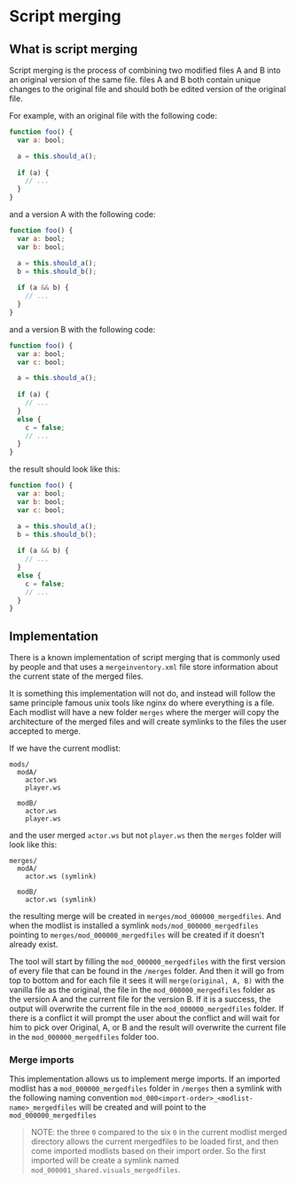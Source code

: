 # Script merging
## What is script merging
Script merging is the process of combining two modified files A and B into an
original version of the same file. files A and B both contain unique changes to
the original file and should both be edited version of the original file.

For example, with an original file with the following code:
```js
function foo() {
  var a: bool;

  a = this.should_a();
  
  if (a) {
    // ...
  }
}
```

and a version A with the following code:
```js
function foo() {
  var a: bool;
  var b: bool;

  a = this.should_a();
  b = this.should_b();
  
  if (a && b) {
    // ...
  }
}
```

and a version B with the following code:
```js
function foo() {
  var a: bool;
  var c: bool;

  a = this.should_a();
  
  if (a) {
    // ...
  }
  else {
    c = false;
    // ...
  }
}
```

the result should look like this:
```js
function foo() {
  var a: bool;
  var b: bool;
  var c: bool;

  a = this.should_a();
  b = this.should_b();
  
  if (a && b) {
    // ...
  }
  else {
    c = false;
    // ...
  }
}
```

## Implementation
There is a known implementation of script merging that is commonly used by
people and that uses a `mergeinventory.xml` file store information about the
current state of the merged files.

It is something this implementation will not do, and instead will follow the
same principle famous unix tools like nginx do where everything is a file.
Each modlist will have a new folder `merges` where the merger will copy the
architecture of the merged files and will create symlinks to the files the user
accepted to merge.

If we have the current modlist:
```
mods/
  modA/
    actor.ws
    player.ws

  modB/
    actor.ws
    player.ws
```

and the user merged `actor.ws` but not `player.ws` then the `merges` folder will
look like this:
```
merges/
  modA/
    actor.ws (symlink)
  
  modB/
    actor.ws (symlink)
```

the resulting merge will be created in `merges/mod_000000_mergedfiles`. And when
the modlist is installed a symlink `mods/mod_000000_mergedfiles` pointing to `merges/mod_000000_mergedfiles` will be created if it doesn't already exist.

The tool will start by filling the `mod_000000_mergedfiles` with the first version of every file that can be found
in the `/merges` folder. And then it will go from top to bottom and for each
file it sees it will `merge(original, A, B)` with the vanilla file as the original, the file in the `mod_000000_mergedfiles` folder as the version A
and the current file for the version B. If it is a success, the output will
overwrite the current file in the `mod_000000_mergedfiles` folder. If there is
a conflict it will prompt the user about the conflict and will wait for him to
pick over Original, A, or B and the result will overwrite the current file in 
the `mod_000000_mergedfiles` folder too.

### Merge imports
This implementation allows us to implement merge imports. If an imported modlist
has a `mod_000000_mergedfiles` folder in `/merges` then a symlink with the
following naming convention `mod_000<import-order>_<modlist-name>_mergedfiles` 
will be created and will point to the `mod_000000_mergedfiles`

> NOTE: the three `0` compared to the six `0` in the current modlist merged directory allows the current mergedfiles to be loaded first, and then come 
> imported modlists based on their import order. So the first imported will be
> create a symlink named `mod_000001_shared.visuals_mergedfiles`.
